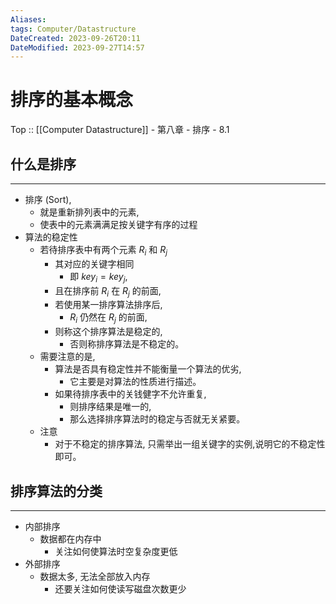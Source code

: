 ```yaml
---
Aliases: 
tags: Computer/Datastructure 
DateCreated: 2023-09-26T20:11
DateModified: 2023-09-27T14:57
---
```

# 排序的基本概念

Top :: [[Computer Datastructure]] - 第八章 - 排序 - 8.1

## 什么是排序
---
- 排序 (Sort),
	- 就是重新排列表中的元素,
	- 使表中的元素满满足按关键字有序的过程
- 算法的稳定性
	- 若待排序表中有两个元素 $R_{i}$ 和 $R_{j}$
		- 其对应的关键字相同
			- 即 $key_{i}=key_{j}$,
		- 且在排序前 $R_{i}$ 在 $R_{j}$ 的前面,
		- 若使用某一排序算法排序后,
			- $R_{i}$ 仍然在 $R_{j}$ 的前面,
		- 则称这个排序算法是稳定的,
			- 否则称排序算法是不稳定的。
	- 需要注意的是,
		- 算法是否具有稳定性并不能衡量一个算法的优劣,
			- 它主要是对算法的性质进行描述。
		- 如果待排序表中的关钱健字不允许重复,
			- 则排序结果是唯一的,
			- 那么选择排序算法时的稳定与否就无关紧要。
	- 注意
		- 对于不稳定的排序算法, 只需举出一组关键字的实例,说明它的不稳定性即可。

## 排序算法的分类
---
- 内部排序
	- 数据都在内存中
		- 关注如何使算法时空复杂度更低
- 外部排序
	- 数据太多, 无法全部放入内存
		- 还要关注如何使读写磁盘次数更少
